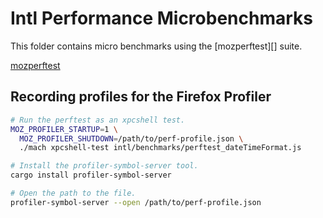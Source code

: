 # Intl Performance Microbenchmarks

This folder contains micro benchmarks using the [mozperftest][] suite.

[mozperftest](https://firefox-source-docs.mozilla.org/testing/perfdocs/mozperftest.html)

## Recording profiles for the Firefox Profiler

```sh
# Run the perftest as an xpcshell test.
MOZ_PROFILER_STARTUP=1 \
  MOZ_PROFILER_SHUTDOWN=/path/to/perf-profile.json \
  ./mach xpcshell-test intl/benchmarks/perftest_dateTimeFormat.js

# Install the profiler-symbol-server tool.
cargo install profiler-symbol-server

# Open the path to the file.
profiler-symbol-server --open /path/to/perf-profile.json
```
